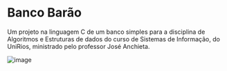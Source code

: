 # Banco Barão
Um projeto na linguagem C de um banco simples para a disciplina de Algoritmos e Estruturas de dados do curso de Sistemas de Informação, do UniRios, ministrado pelo professor José Anchieta.


![image](https://github.com/user-attachments/assets/4f8624ab-f54a-44aa-8cd4-95adfe04eb20)
